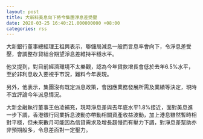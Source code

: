 ```yaml
---
layout: post
title: 大新料美息向下將令集團淨息差受壓
date: 2020-03-25 16:40:21.000000000 +08:00
categories: rss
---
```


大新銀行董事總經理王祖興表示，聯儲局減息一般而言息率會向下，令淨息差受壓，會調整存貸組合期望淨息差維持平穩水平。

他又提到，對目前經濟環境不太樂觀，認為今年貸款增長會低於去年6.5%水平，至於非利息收入要視乎市況，難料今年表現。

另外，他表示，集團沒有既定派息政策，會因應業務發展所需及業績等決定，現時不宜評論今年派息情況。

大新金融執行董事王伯凌補充，現時淨息差與去年底水平1.8%接近，面對美息進一步下調，香港銀行同業拆息波動亦帶動相關資產收益波動，加上港息雖然暫時相對平穩，但未來數月可能因為信貸需求及增長趨慢而有壓力下調，對淨息差幫助亦非預期般多，令息差面對一定壓力。
